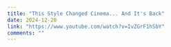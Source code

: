 ```yaml
---
title: "This Style Changed Cinema... And It's Back"
date: 2024-12-20
link: "https://www.youtube.com/watch?v=IvZGrF1hSbY"
comments: ""
---
```


